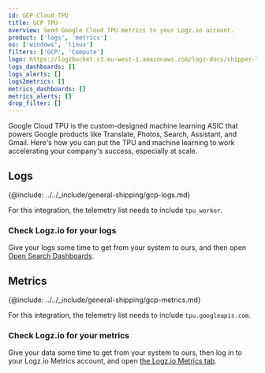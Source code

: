 ```yaml
---
id: GCP-Cloud-TPU
title: GCP TPU 
overview: Send Google Cloud TPU metrics to your Logz.io account.
product: ['logs', 'metrics']
os: ['windows', 'linux']
filters: ['GCP', 'Compute']
logo: https://logzbucket.s3.eu-west-1.amazonaws.com/logz-docs/shipper-logos/tpu.png
logs_dashboards: []
logs_alerts: []
logs2metrics: []
metrics_dashboards: []
metrics_alerts: []
drop_filter: []
---
```



Google Cloud TPU is the custom-designed machine learning ASIC that powers Google products like Translate, Photos, Search, Assistant, and Gmail. Here's how you can put the TPU and machine learning to work accelerating your company's success, especially at scale. 

## Logs

{@include: ../../_include/general-shipping/gcp-logs.md}   

For this integration, the telemetry list needs to include `tpu_worker`.

### Check Logz.io for your logs

Give your logs some time to get from your system to ours, and then open [Open Search Dashboards](https://app.logz.io/#/dashboard/osd).

## Metrics

{@include: ../../_include/general-shipping/gcp-metrics.md}

For this integration, the telemetry list needs to include `tpu.googleapis.com`.

### Check Logz.io for your metrics

Give your data some time to get from your system to ours, then log in to your Logz.io Metrics account, and open [the Logz.io Metrics tab](https://app.logz.io/#/dashboard/metrics/).

